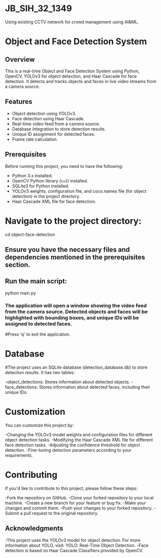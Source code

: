 # JB_SIH_32_1349

Using existing CCTV network for crowd management using AI&amp;ML.
# Object and Face Detection System

## Overview

This is a real-time Object and Face Detection System using Python, OpenCV, YOLOv3 for object detection, and Haar Cascade for face detection. It detects and tracks objects and faces in live video streams from a camera source.

## Features

- Object detection using YOLOv3.
- Face detection using Haar Cascade.
- Real-time video feed from a camera source.
- Database integration to store detection results.
- Unique ID assignment for detected faces.
- Frame rate calculation.

## Prerequisites

Before running this project, you need to have the following:

- Python 3.x installed.
- OpenCV Python library (`cv2`) installed.
- SQLite3 for Python installed.
- YOLOv3 weights, configuration file, and coco.names file (for object detection) in the project directory.
- Haar Cascade XML file for face detection.

 

# Navigate to the project directory:
cd object-face-detection

## Ensure you have the necessary files and dependencies mentioned in the prerequisites section.

## Run the main script:
python main.py

### The application will open a window showing the video feed from the camera source. Detected objects and faces will be highlighted with bounding boxes, and unique IDs will be assigned to detected faces.

#Press 'q' to exit the application.

# Database
#The project uses an SQLite database (detection_database.db) to store detection results. It has two tables:

-object_detections: Stores information about detected objects.
-face_detections: Stores information about detected faces, including their unique IDs.

# Customization
You can customize this project by:

-Changing the YOLOv3 model weights and configuration files for different object detection tasks.
-Modifying the Haar Cascade XML file for different face detection tasks.
-Adjusting the confidence threshold for object detection.
-Fine-tuning detection parameters according to your requirements.

# Contributing
If you'd like to contribute to this project, please follow these steps:

-Fork the repository on GitHub.
-Clone your forked repository to your local machine.
-Create a new branch for your feature or bug fix.
-Make your changes and commit them.
-Push your changes to your forked repository.
-Submit a pull request to the original repository.

 

## Acknowledgments
-This project uses the YOLOv3 model for object detection. For more information about YOLO, visit: YOLO: Real-Time Object Detection.
-Face detection is based on Haar Cascade Classifiers provided by OpenCV.

 

      

